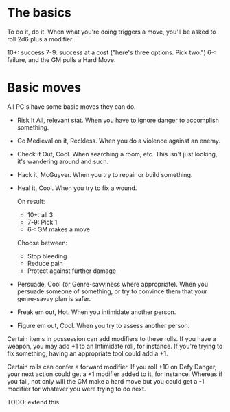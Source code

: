 # The basics

To do it, do it. When what you're doing triggers a move, you'll be asked to
roll 2d6 plus a modifier.

10+: success
7-9: success at a cost ("here's three options. Pick two.")
6-: failure, and the GM pulls a Hard Move.

# Basic moves

All PC's have some basic moves they can do.

- Risk It All, relevant stat. When you have to ignore danger to accomplish
  something. 
- Go Medieval on it, Reckless. When you do a violence against an enemy.
- Check it Out, Cool. When searching a room, etc. This isn't just
  looking, it's wandering around and such.
- Hack it, McGuyver. When you try to repair or build something.
- Heal it, Cool. When you try to fix a wound.
   
   On result:
    - 10+: all 3
    - 7-9: Pick 1
    - 6-: GM makes a move

   Choose between:
    - Stop bleeding
    - Reduce pain
    - Protect against further damage

- Persuade, Cool (or Genre-savviness where appropriate). When you persuade
  someone of something, or try to convince them that your genre-savvy plan is
  safer.
- Freak em out, Hot. When you intimidate another person.
- Figure em out, Cool. When you try to assess another person.

Certain items in possession can add modifiers to these rolls. If you have a
weapon, you may add +1 to an Intimidate roll, for instance. If you're trying to
fix something, having an appropriate tool could add a +1. 

Certain rolls can confer a forward modifier. If you roll +10 on Defy Danger,
your next action could get a +1 modifier added to it, for instance. Whereas if
you fail, not only will the GM make a hard move but you could get a -1 modifier
for whatever you were trying to do next.

TODO: extend this

